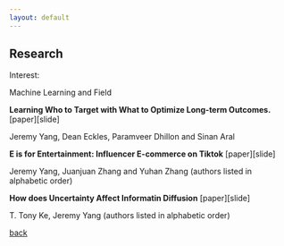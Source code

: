 ```yaml
---
layout: default
---
```


## Research

Interest:

Machine Learning and Field 

__Learning Who to Target with What to Optimize Long-term Outcomes.__ [paper][slide]

Jeremy Yang, Dean Eckles, Paramveer Dhillon and Sinan Aral

__E is for Entertainment: Influencer E-commerce on Tiktok__ [paper][slide]

Jeremy Yang, Juanjuan Zhang and Yuhan Zhang (authors listed in alphabetic order)

__How does Uncertainty Affect Informatin Diffusion__ [paper][slide]

T. Tony Ke, Jeremy Yang (authors listed in alphabetic order)


[back](./)

